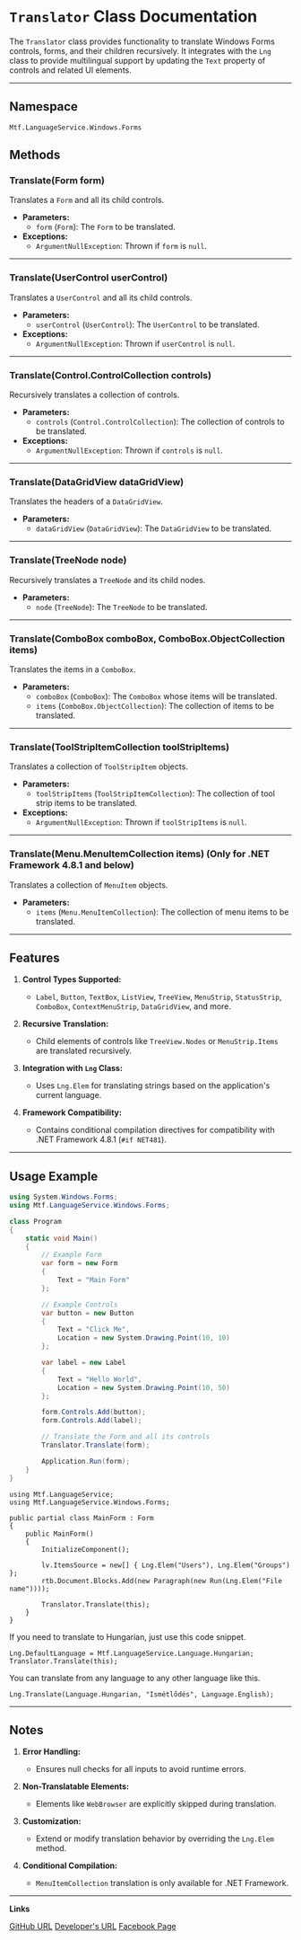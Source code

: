# `Translator` Class Documentation  

The `Translator` class provides functionality to translate Windows Forms controls, forms, and their children recursively. It integrates with the `Lng` class to provide multilingual support by updating the `Text` property of controls and related UI elements.

---

## **Namespace**  
`Mtf.LanguageService.Windows.Forms`

## **Methods**

### **Translate(Form form)**  
Translates a `Form` and all its child controls.

- **Parameters:**  
  - `form` (`Form`): The `Form` to be translated.
- **Exceptions:**  
  - `ArgumentNullException`: Thrown if `form` is `null`.  

---

### **Translate(UserControl userControl)**  
Translates a `UserControl` and all its child controls.

- **Parameters:**  
  - `userControl` (`UserControl`): The `UserControl` to be translated.
- **Exceptions:**  
  - `ArgumentNullException`: Thrown if `userControl` is `null`.  

---

### **Translate(Control.ControlCollection controls)**  
Recursively translates a collection of controls.

- **Parameters:**  
  - `controls` (`Control.ControlCollection`): The collection of controls to be translated.
- **Exceptions:**  
  - `ArgumentNullException`: Thrown if `controls` is `null`.  

---

### **Translate(DataGridView dataGridView)**  
Translates the headers of a `DataGridView`.

- **Parameters:**  
  - `dataGridView` (`DataGridView`): The `DataGridView` to be translated.  

---

### **Translate(TreeNode node)**  
Recursively translates a `TreeNode` and its child nodes.

- **Parameters:**  
  - `node` (`TreeNode`): The `TreeNode` to be translated.  

---

### **Translate(ComboBox comboBox, ComboBox.ObjectCollection items)**  
Translates the items in a `ComboBox`.

- **Parameters:**  
  - `comboBox` (`ComboBox`): The `ComboBox` whose items will be translated.  
  - `items` (`ComboBox.ObjectCollection`): The collection of items to be translated.  

---

### **Translate(ToolStripItemCollection toolStripItems)**  
Translates a collection of `ToolStripItem` objects.

- **Parameters:**  
  - `toolStripItems` (`ToolStripItemCollection`): The collection of tool strip items to be translated.
- **Exceptions:**  
  - `ArgumentNullException`: Thrown if `toolStripItems` is `null`.  

---

### **Translate(Menu.MenuItemCollection items)** (Only for .NET Framework 4.8.1 and below)  
Translates a collection of `MenuItem` objects.

- **Parameters:**  
  - `items` (`Menu.MenuItemCollection`): The collection of menu items to be translated.  

---

## **Features**  

1. **Control Types Supported:**  
   - `Label`, `Button`, `TextBox`, `ListView`, `TreeView`, `MenuStrip`, `StatusStrip`, `ComboBox`, `ContextMenuStrip`, `DataGridView`, and more.
   
2. **Recursive Translation:**  
   - Child elements of controls like `TreeView.Nodes` or `MenuStrip.Items` are translated recursively.

3. **Integration with `Lng` Class:**  
   - Uses `Lng.Elem` for translating strings based on the application's current language.

4. **Framework Compatibility:**  
   - Contains conditional compilation directives for compatibility with .NET Framework 4.8.1 (`#if NET481`).  

---

## **Usage Example**  

```csharp
using System.Windows.Forms;
using Mtf.LanguageService.Windows.Forms;

class Program
{
    static void Main()
    {
        // Example Form
        var form = new Form
        {
            Text = "Main Form"
        };

        // Example Controls
        var button = new Button
        {
            Text = "Click Me",
            Location = new System.Drawing.Point(10, 10)
        };

        var label = new Label
        {
            Text = "Hello World",
            Location = new System.Drawing.Point(10, 50)
        };

        form.Controls.Add(button);
        form.Controls.Add(label);

        // Translate the Form and all its controls
        Translator.Translate(form);

        Application.Run(form);
    }
}
```


```
using Mtf.LanguageService;
using Mtf.LanguageService.Windows.Forms;

public partial class MainForm : Form
{
	public MainForm()
	{
		InitializeComponent();
		
		lv.ItemsSource = new[] { Lng.Elem("Users"), Lng.Elem("Groups") };
		rtb.Document.Blocks.Add(new Paragraph(new Run(Lng.Elem("File name"))));
		
		Translator.Translate(this);
	}
}
```

If you need to translate to Hungarian, just use this code snippet.
```
Lng.DefaultLanguage = Mtf.LanguageService.Language.Hungarian;
Translator.Translate(this);
```

You can translate from any language to any other language like this.
```
Lng.Translate(Language.Hungarian, "Ismétlődés", Language.English);
```

---

## **Notes**  

1. **Error Handling:**  
   - Ensures null checks for all inputs to avoid runtime errors.  

2. **Non-Translatable Elements:**  
   - Elements like `WebBrowser` are explicitly skipped during translation.  

3. **Customization:**  
   - Extend or modify translation behavior by overriding the `Lng.Elem` method.  

4. **Conditional Compilation:**  
   - `MenuItemCollection` translation is only available for .NET Framework.  

---

**Links**

[GitHub URL](https://github.com/Mortens4444/LanguageService)
[Developer's URL](http://w3.hdsnet.hu/mortens/)
[Facebook Page](https://www.facebook.com/developersdream)